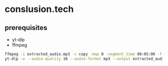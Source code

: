# conslusion.tech

## prerequisites

- yt-dlp
- ffmpeg

```bash
ffmpeg -i extracted_audio.mp3 -c copy -map 0 -segment_time 00:05:00 -f segment -reset_timestamps 1 output%03d.mp3
yt-dlp -x --audio-quality 10 --audio-format mp3 --output extracted_audio
```
